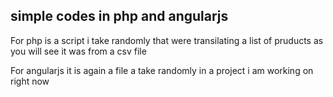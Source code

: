 ## simple codes in php and angularjs

For php is a script i take randomly that were transilating a list of pruducts as you will see it was from a csv file

For angularjs it is again a file a take randomly in a project i am working on right now